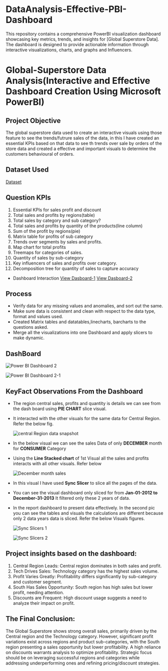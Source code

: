 # DataAnalysis-Effective-PBI-Dashboard
This repository contains a comprehensive PowerBI visualization dashboard showcasing key metrics, trends, and insights for [Global Superstore Data]. The dashboard is designed to provide actionable information through interactive visualizations, charts, and graphs and Influencers.

# Global-Superstore Data Analysis(Interactive and Effective Dashboard Creation Using Microsoft PowerBI)

## Project Objective

The global superstore data used to create an interactive visuals using those feature to see the trends/futrure sales of the data, in this I have created an essential KPIs based on that data to see th trends over sale by orders of the store data and created a effective and important visuals to determine the customers behavioural of orders.

## Dataset Used
<a href = "https://github.com/RudravaramSandeepKumar/DataAnalysis-Effective-PBI-Dashboard/blob/main/Global%20Superstore.xls">Dataset</a>

## Question KPIs
1. Essential KPIs for sales profit and discount 
2. Total sales and profits by regions(table)
3. Total sales by category and sub category?
4. Total sales and profits by quantity of the products(line column)
5. Sum of the profit by regions(pie)
6. Matrix table for profits of sub category 
7. Trends over segments by sales and profits.
8. Map chart for total profits
9. Treemaps for categories of sales.
10. Quantity of sales by sub-category
11. Key influencers of sales and profits over category.
12. Decomposition tree for quantity of sales to capture accuracy


- Dashboard Interaction
  <a href = "https://github.com/RudravaramSandeepKumar/DataAnalysis-Effective-PBI-Dashboard/blob/main/Power%20BI%20Dashboard%202%20.png">View Dasboard-1</a>
  <a href = "https://github.com/RudravaramSandeepKumar/DataAnalysis-Effective-PBI-Dashboard/blob/main/Power%20BI%20Dashboard%202-1.png">View Dasboard-2</a>

## Process
  - Verify data for any missing values and anomalies, and sort out the same.
  - Make sure data is consistent and clean with respect to the data type, format and values used.
  - Created Matrix tables and datatables,linecharts, barcharts to the questions asked.
  - Merge all the visualizations into one Dashboard and apply slicers to make dynamic.

## DashBoard

   ![Power BI Dashboard 2 ](https://github.com/user-attachments/assets/0dd2643c-4c6c-4f74-a870-b730c10c08e6)
   
   ![Power BI Dashboard 2-1](https://github.com/user-attachments/assets/7376e304-1add-4470-b459-409433a278a4)

## KeyFact Observations From the Dashboard

- The region central sales, profits and quantity is details we can see from the dash board using **PIE CHART** slice visual.
- It interacted with the other visuals for the same data for Central Region. Refer the below fig.

  ![central Region data snapshot](https://github.com/user-attachments/assets/a3019e30-5368-4e0e-a225-5087d691d850)
  

- In the below visual we can see the sales Data of only **DECEMBER** month for **CONSUMER** Category
- Using the **Line Stacked chart** of 1st Visual all the sales and profits interacts with all other visuals. Refer below

  ![December month sales](https://github.com/user-attachments/assets/787e773a-42b7-4ffc-b8a6-62f4c816678c)
  

- In this visual I have used **Sync Slicer** to slice all the pages of the data.
- You can see the visual dashboard only sliced for from **Jan-01-2012 to December-31-2013** It filtered only these 2 years of data.
- In the report dashboard to present data effectively. In the second pic you can see the tables and visuals the calculations are different because 
  only 2 data years data is sliced. Refer the below Visuals figures.

  ![Sync Slicers 1](https://github.com/user-attachments/assets/dea7484a-cb90-4857-8968-3765f79340fa)

  ![Sync Slicers 2](https://github.com/user-attachments/assets/e7ef56a3-52b5-4754-9761-aebb8728e0ec)






## Project insights based on the dashboard:
1. Central Region Leads: Central region dominates in both sales and profit.
2. Tech Drives Sales: Technology category has the highest sales volume.
3. Profit Varies Greatly: Profitability differs significantly by sub-category and customer segment.
4. South Has Sales Opportunity: South region has high sales but lower profit, needing attention.
5. Discounts are Frequent: High discount usage suggests a need to analyze their impact on profit.

## The Final Conclusion:

The Global Superstore shows strong overall sales, primarily driven by the Central region and the Technology category. However, significant profit variations exist across regions and product sub-categories, with the South region presenting a sales opportunity but lower profitability. A high reliance on discounts warrants analysis to optimize profitability. Strategic focus should be on leveraging successful regions and categories while addressing underperforming ones and refining pricing/discount strategies.


 



  
